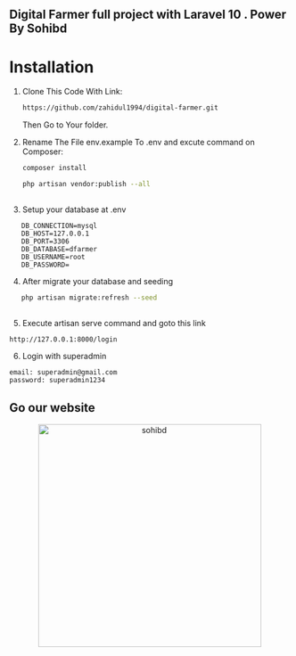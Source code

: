 

## Digital Farmer full project with Laravel 10 . Power By Sohibd


# Installation

1. Clone This Code With Link:

    ```sh
    https://github.com/zahidul1994/digital-farmer.git
    
    ```

    Then Go to Your folder.

2. Rename The File env.example To .env  and excute command on Composer:

    ```sh
    composer install
    
   php artisan vendor:publish --all
  
   ```

3. Setup your database at .env 

 ```
    DB_CONNECTION=mysql
    DB_HOST=127.0.0.1
    DB_PORT=3306
    DB_DATABASE=dfarmer
    DB_USERNAME=root
    DB_PASSWORD=
   ```

4. After migrate your database and seeding

 ```sh
    php artisan migrate:refresh --seed
   
   ```



5. Execute  artisan serve command and goto this link

```sh
http://127.0.0.1:8000/login

```


6. Login with superadmin

``` 
email: superadmin@gmail.com
password: superadmin1234

```
## Go our website  
<p align="center"><a href="https://sohibd.com" ><img src="https://www.sohibd.com/storage/app/files/shares/backend/sohibd-logo.png" width="400" alt="sohibd"></a></p>

